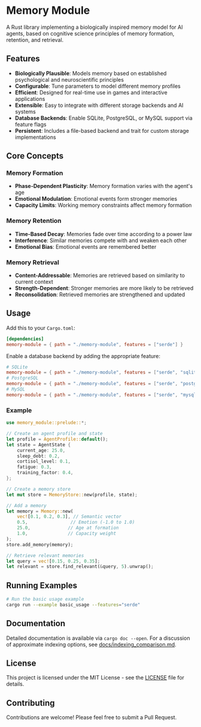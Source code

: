 # Memory Module

A Rust library implementing a biologically inspired memory model for AI agents, based on cognitive science principles of memory formation, retention, and retrieval.

## Features

- **Biologically Plausible**: Models memory based on established psychological and neuroscientific principles
- **Configurable**: Tune parameters to model different memory profiles
- **Efficient**: Designed for real-time use in games and interactive applications
- **Extensible**: Easy to integrate with different storage backends and AI systems
- **Database Backends**: Enable SQLite, PostgreSQL, or MySQL support via feature flags
- **Persistent**: Includes a file-based backend and trait for custom storage implementations

## Core Concepts

### Memory Formation
- **Phase-Dependent Plasticity**: Memory formation varies with the agent's age
- **Emotional Modulation**: Emotional events form stronger memories
- **Capacity Limits**: Working memory constraints affect memory formation

### Memory Retention
- **Time-Based Decay**: Memories fade over time according to a power law
- **Interference**: Similar memories compete with and weaken each other
- **Emotional Bias**: Emotional events are remembered better

### Memory Retrieval
- **Content-Addressable**: Memories are retrieved based on similarity to current context
- **Strength-Dependent**: Stronger memories are more likely to be retrieved
- **Reconsolidation**: Retrieved memories are strengthened and updated

## Usage

Add this to your `Cargo.toml`:

```toml
[dependencies]
memory-module = { path = "./memory-module", features = ["serde"] }
```

Enable a database backend by adding the appropriate feature:

```toml
# SQLite
memory-module = { path = "./memory-module", features = ["serde", "sqlite"] }
# PostgreSQL
memory-module = { path = "./memory-module", features = ["serde", "postgres"] }
# MySQL
memory-module = { path = "./memory-module", features = ["serde", "mysql"] }
```

### Example

```rust
use memory_module::prelude::*;

// Create an agent profile and state
let profile = AgentProfile::default();
let state = AgentState {
    current_age: 25.0,
    sleep_debt: 0.2,
    cortisol_level: 0.1,
    fatigue: 0.3,
    training_factor: 0.4,
};

// Create a memory store
let mut store = MemoryStore::new(profile, state);

// Add a memory
let memory = Memory::new(
    vec![0.1, 0.2, 0.3], // Semantic vector
    0.5,                // Emotion (-1.0 to 1.0)
    25.0,              // Age at formation
    1.0,               // Capacity weight
);
store.add_memory(memory);

// Retrieve relevant memories
let query = vec![0.15, 0.25, 0.35];
let relevant = store.find_relevant(&query, 5).unwrap();
```

## Running Examples

```bash
# Run the basic usage example
cargo run --example basic_usage --features="serde"
```

## Documentation

Detailed documentation is available via `cargo doc --open`.
For a discussion of approximate indexing options, see
[docs/indexing_comparison.md](docs/indexing_comparison.md).

## License

This project is licensed under the MIT License - see the [LICENSE](LICENSE) file for details.

## Contributing

Contributions are welcome! Please feel free to submit a Pull Request.
